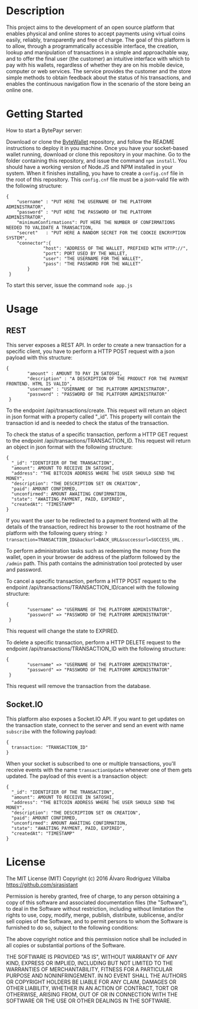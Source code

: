 # Description

This project aims to the development of an open source platform that
enables physical and online stores to accept payments using virtual coins easily,
reliably, transparently and free of charge. 
The goal of this platform is to allow, through a programmatically
accessible interface, the creation, lookup and manipulation of transactions in a
simple and approachable way, and to offer the final user (the customer) an
intuitive interface with which to pay with his wallets, regardless of whether they
are on his mobile device, computer or web services. The service provides
the customer and the store simple methods to obtain feedback about the status
of his transactions, and enables the continuous navigation flow in the
scenario of the store being an online one.

# Getting Started

How to start a BytePayr server:

Download or clone the [ByteWallet](https://github.com/sirasistant/ByteWallet) repository, and follow the README instructions to deploy it in you machine.
Once you have your socket-based wallet running, download or clone this repository in your machine.
Go to the folder containing this repository, and issue the command `npm install`. You should have a working version of Node.JS and NPM installed in your system.
When it finishes installing, you have to create a `config.cnf` file in the root of this repository. This `config.cnf` file must be a json-valid file with the following structure:

```
{
 	"username" : "PUT HERE THE USERNAME OF THE PLATFORM ADMINISTRATOR",
 	"password" : "PUT HERE THE PASSWORD OF THE PLATFORM ADMINISTRATOR",
 	"minimumConfirmations": PUT HERE THE NUMBER OF CONFIRMATIONS NEEDED TO VALIDATE A TRANSACTION,
 	"secret"   : "PUT HERE A RANDOM SECRET FOR THE COOKIE ENCRYPTION SYSTEM",
 	"connector":{
     	      "host": "ADDRESS OF THE WALLET, PREFIXED WITH HTTP://",
     	      "port": PORT USED BY THE WALLET,
     	      "user": "THE USERNAME FOR THE WALLET",
     	      "pass": "THE PASSWORD FOR THE WALLET"
     	}
 }
```

To start this server, issue the command `node app.js`

# Usage

## REST

This server exposes a REST API. In order to create a new transaction for a specific client, you have to perform a HTTP POST request with a json payload with this structure:

```
{
        "amount" : AMOUNT TO PAY IN SATOSHI,
        "description" : "A DESCRIPTION OF THE PRODUCT FOR THE PAYMENT FRONTEND. HTML IS VALID",
        "username" : "USERNAME OF THE PLATFORM ADMINISTRATOR",
        "password" : "PASSWORD OF THE PLATFORM ADMINISTRATOR"
 }
```
To the endpoint /api/transactions/create. This request will return an object in json format with a property called "_id". This property will contain the transaction id and is needed to check the status of the transaction.

To check the status of a specific transaction, perform a HTTP GET request to the endpoint /api/transactions/TRANSACTION_ID. This request will return an object in json format with the following structure:
```
{
  "_id": "IDENTIFIER OF THE TRANSACTION",
  "amount": AMOUNT TO RECEIVE IN SATOSHI,
  "address": "THE BITCOIN ADDRESS WHERE THE USER SHOULD SEND THE MONEY",
  "description": "THE DESCRIPTION SET ON CREATION",
  "paid": AMOUNT CONFIRMED,
  "unconfirmed": AMOUNT AWAITING CONFIRMATION,
  "state": "AWAITING_PAYMENT, PAID, EXPIRED",
  "createdAt": "TIMESTAMP"
}
```

If you want the user to be redirected to a payment frontend with all the details of the transaction, redirect his browser to the root hostname of the platform with the following query string: `?transaction=TRANSACTION_ID&backurl=BACK_URL&successurl=SUCCESS_URL` .

To perform administration tasks such as redeeming the money from the wallet, open in your browser de address of the platform followed by the `/admin` path. This path contains the administration tool protected by user and password.

To cancel a specific transaction, perform a HTTP POST request to the endpoint /api/transactions/TRANSACTION_ID/cancel with the following structure:
```
{
        "username" => "USERNAME OF THE PLATFORM ADMINISTRATOR",
        "password" => "PASSWORD OF THE PLATFORM ADMINISTRATOR"
 }
```
This request will change the state to EXPIRED.



To delete a specific transaction, perform a HTTP DELETE request to the endpoint /api/transactions/TRANSACTION_ID with the following structure: 
```
{
        "username" => "USERNAME OF THE PLATFORM ADMINISTRATOR",
        "password" => "PASSWORD OF THE PLATFORM ADMINISTRATOR"
 }
```
This request will remove the transaction from the database.

## Socket.IO

This platform also exposes a Socket.IO API. If you want to get updates on the transaction state, connect to the server and send an event with name `subscribe` with the following payload:

```
{
  transaction: "TRANSACTION_ID"
}
```

When your socket is subscribed to one or multiple transactions, you'll receive events with the name `transactionUpdate` whenever one of them gets updated. The payload of this event is a transaction object:

```
{
  "_id": "IDENTIFIER OF THE TRANSACTION",
  "amount": AMOUNT TO RECEIVE IN SATOSHI,
  "address": "THE BITCOIN ADDRESS WHERE THE USER SHOULD SEND THE MONEY",
  "description": "THE DESCRIPTION SET ON CREATION",
  "paid": AMOUNT CONFIRMED,
  "unconfirmed": AMOUNT AWAITING CONFIRMATION,
  "state": "AWAITING_PAYMENT, PAID, EXPIRED",
  "createdAt": "TIMESTAMP"
}
```

# License

The MIT License (MIT)
Copyright (c) 2016 Álvaro Rodríguez Villalba https://github.com/sirasistant

Permission is hereby granted, free of charge, to any person obtaining a copy of this software and associated documentation files (the "Software"), to deal in the Software without restriction, including without limitation the rights to use, copy, modify, merge, publish, distribute, sublicense, and/or sell copies of the Software, and to permit persons to whom the Software is furnished to do so, subject to the following conditions:

The above copyright notice and this permission notice shall be included in all copies or substantial portions of the Software.

THE SOFTWARE IS PROVIDED "AS IS", WITHOUT WARRANTY OF ANY KIND, EXPRESS OR IMPLIED, INCLUDING BUT NOT LIMITED TO THE WARRANTIES OF MERCHANTABILITY, FITNESS FOR A PARTICULAR PURPOSE AND NONINFRINGEMENT. IN NO EVENT SHALL THE AUTHORS OR COPYRIGHT HOLDERS BE LIABLE FOR ANY CLAIM, DAMAGES OR OTHER LIABILITY, WHETHER IN AN ACTION OF CONTRACT, TORT OR OTHERWISE, ARISING FROM, OUT OF OR IN CONNECTION WITH THE SOFTWARE OR THE USE OR OTHER DEALINGS IN THE SOFTWARE.
